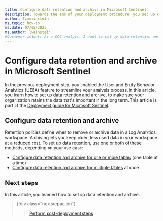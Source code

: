 ```yaml
---
title: Configure data retention and archive in Microsoft Sentinel
description: Towards the end of your deployment procedure, you set up data retention to suit your organization's needs.
author: limwainstein
ms.topic: how-to
ms.date: 07/05/2023
ms.author: lwainstein
#Customer intent: As a SOC analyst, I want to set up data retention and archive settings so I can retain the data that's important to my organization in the long term.
---
```


# Configure data retention and archive in Microsoft Sentinel

In the previous deployment step, you enabled the User and Entity Behavior Analytics (UEBA) feature to streamline your analysis process. In this article, you learn how to set up data retention and archive, to make sure your organization retains the data that's important in the long term. This article is part of the [Deployment guide for Microsoft Sentinel](deploy-overview.md).

## Configure data retention and archive

Retention policies define when to remove or archive data in a Log Analytics workspace. Archiving lets you keep older, less used data in your workspace at a reduced cost. To set up data retention, use one or both of these methods, depending on your use case:

- [Configure data retention and archive for one or more tables](../azure-monitor/logs/data-retention-configure.md) (one table at a time)
- [Configure data retention and archive for multiple tables](https://github.com/Azure/Azure-Sentinel/tree/master/Tools/Archive-Log-Tool) at once

## Next steps

In this article, you learned how to set up data retention and archive.

> [!div class="nextstepaction"]
>>[Perform post-deployment steps](review-fine-tune-overview.md)